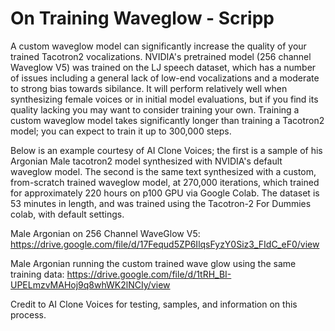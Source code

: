 # On Training Waveglow - Scripp

A custom waveglow model can significantly increase the quality of your trained Tacotron2 vocalizations. NVIDIA's pretrained model (256 channel Waveglow V5) was trained on the LJ speech dataset, which has a number of issues including a general lack of low-end vocalizations and a moderate to strong bias towards sibilance. It will perform relatively well when synthesizing female voices or in initial model evaluations, but if you find its quality lacking you may want to consider training your own. Training a custom waveglow model takes significantly longer than training a Tacotron2 model; you can expect to train it up to 300,000 steps.

Below is an example courtesy of AI Clone Voices; the first is a sample of his Argonian Male tacotron2 model synthesized with NVIDIA's default waveglow model. The second is the same text synthesized with a custom, from-scratch trained waveglow model, at 270,000 iterations, which trained for approximately 220 hours on p100 GPU via Google Colab. The dataset is 53 minutes in length, and was trained using the Tacotron-2 For Dummies colab, with default settings.

Male Argonian on 256 Channel WaveGlow V5:
https://drive.google.com/file/d/17Fequd5ZP6IlqsFyzY0Siz3_FIdC_eF0/view

Male Argonian running the custom trained wave glow using the same training data:
https://drive.google.com/file/d/1tRH_BI-UPELmzvMAHoj9q8whWK2lNCIy/view


Credit to AI Clone Voices for testing, samples, and information on this process.